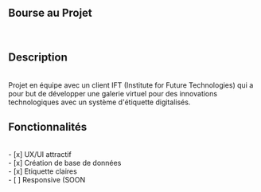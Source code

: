 ## Bourse au Projet
<br/>

## Description
<br />
Projet en équipe avec un client IFT (Institute for Future Technologies) qui a pour but de développer une galerie virtuel pour des innovations technologiques avec un système d'étiquette digitalisés.
<br/>

## Fonctionnalités
<br />
- [x] UX/UI attractif
<br/>
- [x] Création de base de données
<br/>
- [x] Etiquette claires
<br/>
- [ ] Responsive (SOON
